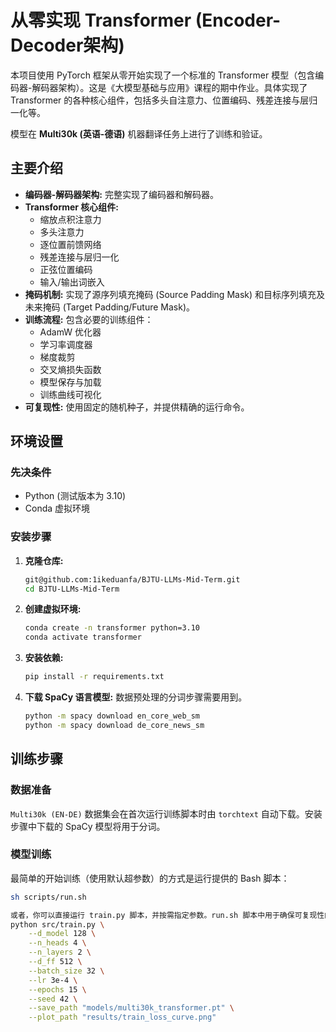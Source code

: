 # 从零实现 Transformer (Encoder-Decoder架构)

本项目使用 PyTorch 框架从零开始实现了一个标准的 Transformer 模型（包含编码器-解码器架构）。这是《大模型基础与应用》课程的期中作业。具体实现了 Transformer 的各种核心组件，包括多头自注意力、位置编码、残差连接与层归一化等。

模型在 **Multi30k (英语-德语)** 机器翻译任务上进行了训练和验证。

## 主要介绍

* **编码器-解码器架构:** 完整实现了编码器和解码器。
* **Transformer 核心组件:**
    * 缩放点积注意力
    * 多头注意力
    * 逐位置前馈网络
    * 残差连接与层归一化
    * 正弦位置编码
    * 输入/输出词嵌入
* **掩码机制:** 实现了源序列填充掩码 (Source Padding Mask) 和目标序列填充及未来掩码 (Target Padding/Future Mask)。
* **训练流程:** 包含必要的训练组件：
    * AdamW 优化器
    * 学习率调度器
    * 梯度裁剪
    * 交叉熵损失函数
    * 模型保存与加载
    * 训练曲线可视化
* **可复现性:** 使用固定的随机种子，并提供精确的运行命令。

## 环境设置

### 先决条件

* Python (测试版本为 3.10)
* Conda 虚拟环境

### 安装步骤

1.  **克隆仓库:**
    ```bash
    git@github.com:1ikeduanfa/BJTU-LLMs-Mid-Term.git
    cd BJTU-LLMs-Mid-Term
    ```

2.  **创建虚拟环境:**
    ```bash
    conda create -n transformer python=3.10
    conda activate transformer
    ```

3.  **安装依赖:**
    ```bash
    pip install -r requirements.txt
    ```
   

4.  **下载 SpaCy 语言模型:** 数据预处理的分词步骤需要用到。
    ```bash
    python -m spacy download en_core_web_sm
    python -m spacy download de_core_news_sm
    ```

## 训练步骤

### 数据准备

`Multi30k (EN-DE)` 数据集会在首次运行训练脚本时由 `torchtext` 自动下载。安装步骤中下载的 SpaCy 模型将用于分词。

### 模型训练

最简单的开始训练（使用默认超参数）的方式是运行提供的 Bash 脚本：

```bash
sh scripts/run.sh

或者，你可以直接运行 train.py 脚本，并按需指定参数。run.sh 脚本中用于确保可复现性的精确命令（包含随机种子）如下：
python src/train.py \
    --d_model 128 \
    --n_heads 4 \
    --n_layers 2 \
    --d_ff 512 \
    --batch_size 32 \
    --lr 3e-4 \
    --epochs 15 \
    --seed 42 \
    --save_path "models/multi30k_transformer.pt" \
    --plot_path "results/train_loss_curve.png"